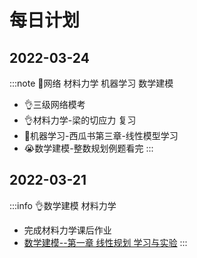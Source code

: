 # 每日计划

## 2022-03-24

:::note 🧩网络 材料力学 机器学习 数学建模
- 👌三级网络模考
- 👌材料力学-梁的切应力 复习
- 🎨机器学习-西瓜书第三章-线性模型学习
- 😭数学建模-整数规划例题看完
:::

## 2022-03-21
:::info 👌数学建模 材料力学
- 完成材料力学课后作业
- [数学建模--第一章 线性规划 学习与实验](../docs/mathmodel/linear_programing)
::: 